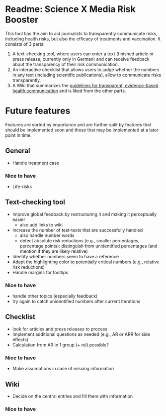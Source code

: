 # Readme: Science X Media Risk Booster 

This tool has the aim to aid journalists to transparently communicate risks, including health risks, but also the efficacy of treatments and vaccination. 
It consists of 3 parts: 

1. A text-checking tool, where users can enter a text (finished article or press release; currently only in German) and can receive feedback about the transparency of their risk communication.
2. An interactive checklist that allows users to judge whether the numbers in any text (including scientific publications), allow to communicate risks transparently.
3. A Wiki that summarizes the  [guidelines for transparent, evidence-based health communication](https://www.google.com/url?sa=t&source=web&rct=j&opi=89978449&url=https://www.ebm-netzwerk.de/de/medien/pdf/leitlinie-evidenzbasierte-gesundheitsinformation-fin.pdf&ved=2ahUKEwj4qPyDqpKGAxVE_7sIHXAMDNsQFnoECBIQAQ&usg=AOvVaw2JvtJWGC4VuUWCM1IMnl11)
and is liked from the other parts.

# Future features 

Features are sorted by importance and are further split by features that should be implemented soon and those that may be implemented at a later point in time.

## General 

* Handle treatment case  

### Nice to have 

* Life-risks 

## Text-checking tool 

* Improve global feedback by restructuring it and making it perceptually easier
    + also add links to wiki 
* Increase the number of test-texts that are successfully handled
    + also handle number words
    + detect absolute risk reductions (e.g., smaller percentages, percentage points): distinguish from unidentified percentages (and mention if they are likely relative)
* Identify whether numbers seem to have a reference 
* Adapt the highlighting color to potentially critical numbers (e.g., relative risk reductions) 
* Handle margins for tooltips 

### Nice to have

* handle other topics (especially feedback) 
* try again to catch unidentified numbers after current iterations 


## Checklist

* look for articles and press releases to process
* Implement additional questions as needed (e.g., AR or ARR for side effects)
* Calculation from AR in 1 group (+ rel) possible?

### Nice to have

* Make assumptions in case of missing information

## Wiki

* Decide on the central entries and fill them with information 

### Nice to have
